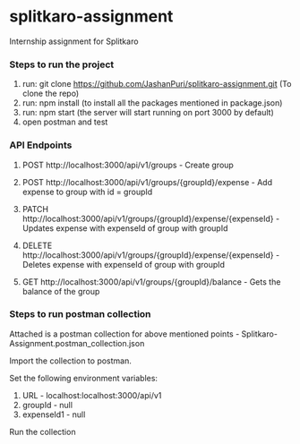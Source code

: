 # splitkaro-assignment

Internship assignment for Splitkaro

### Steps to run the project

1. run: git clone https://github.com/JashanPuri/splitkaro-assignment.git (To clone the repo)
2. run: npm install (to install all the packages mentioned in package.json)
3. run: npm start (the server will start running on port 3000 by default)
4. open postman and test

### API Endpoints

1. POST http://localhost:3000/api/v1/groups - Create group

2. POST http://localhost:3000/api/v1/groups/{groupId}/expense - Add expense to group with id = groupId

3. PATCH http://localhost:3000/api/v1/groups/{groupId}/expense/{expenseId} - Updates expense with expenseId of group with groupId

4. DELETE http://localhost:3000/api/v1/groups/{groupId}/expense/{expenseId} - Deletes expense with expenseId of group with groupId

5. GET http://localhost:3000/api/v1/groups/{groupId}/balance - Gets the balance of the group


### Steps to run postman collection

Attached is a postman collection for above mentioned points - Splitkaro-Assignment.postman_collection.json

Import the collection to postman.

Set the following environment variables:
1. URL - localhost:localhost:3000/api/v1
2. groupId - null
3. expenseId1 - null

Run the collection
